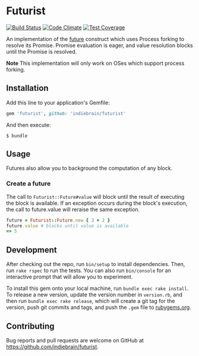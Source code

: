 # Futurist

[![Build Status](https://travis-ci.org/indiebrain/futurist.svg?branch=master)](https://travis-ci.org/indiebrain/futurist)
[![Code Climate](https://codeclimate.com/github/indiebrain/futurist/badges/gpa.svg)](https://codeclimate.com/github/indiebrain/futurist)
[![Test Coverage](https://codeclimate.com/github/indiebrain/futurist/badges/coverage.svg)](https://codeclimate.com/github/indiebrain/futurist/coverage)

An implementation of the [future](https://en.wikipedia.org/wiki/Futures_and_promises) construct which uses Process forking to resolve its Promise. Promise evaluation is eager, and value resolution blocks until the Promise is resolved.

**Note**
This implementation will only work on OSes which support process forking.

## Installation

Add this line to your application's Gemfile:

```ruby
gem 'futurist', github: 'indiebrain/futurist'
```

And then execute:

    $ bundle


## Usage

Futures also allow you to background the computation of any block.

### Create a future

The call to `Futurist::Future#value` will block until the result of executing the block is available. If an exception occurs during the block's execution, the call to future.value will reraise the same exception.

```ruby
future = Futurist::Future.new { 3 + 2 }
future.value # blocks until value is available
=> 5
```

## Development

After checking out the repo, run `bin/setup` to install dependencies. Then, run `rake rspec` to run the tests. You can also run `bin/console` for an interactive prompt that will allow you to experiment.

To install this gem onto your local machine, run `bundle exec rake install`. To release a new version, update the version number in `version.rb`, and then run `bundle exec rake release`, which will create a git tag for the version, push git commits and tags, and push the `.gem` file to [rubygems.org](https://rubygems.org).

## Contributing

Bug reports and pull requests are welcome on GitHub at https://github.com/indiebrain/futurist.
